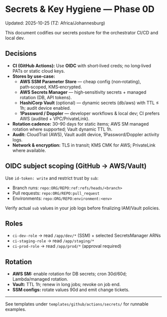 # Secrets & Key Hygiene — Phase 0D
Updated: 2025-10-25 (TZ: Africa/Johannesburg)

This document codifies our secrets posture for the orchestrator CI/CD and local dev.

## Decisions
- **CI (GitHub Actions):** Use **OIDC** with short‑lived creds; no long‑lived PATs or static cloud keys.
- **Stores by use‑case:**
  - **AWS SSM Parameter Store** — cheap config (non‑rotating), path‑scoped, KMS‑encrypted.
  - **AWS Secrets Manager** — high‑sensitivity secrets + managed rotation (DB, API tokens).
  - **HashiCorp Vault** (optional) — dynamic secrets (db/aws) with TTL ≤ 1h; audit device enabled.
  - **1Password / Doppler** — developer workflows & local dev; CI prefers AWS (audited + VPC/PrivateLink).
- **Rotation cadence:** 30–90 days for static items; AWS SM managed rotation where supported; Vault dynamic TTL 1h.
- **Audit:** CloudTrail (AWS), Vault audit device, 1Password/Doppler activity logs.
- **Network & encryption:** TLS in transit; KMS CMK for AWS; PrivateLink where available.

## OIDC subject scoping (GitHub → AWS/Vault)
Use `id-token: write` and restrict trust by `sub`:
- Branch runs: `repo:ORG/REPO:ref:refs/heads/<branch>`
- Pull requests: `repo:ORG/REPO:pull_request`
- Environments: `repo:ORG/REPO:environment:<env>`

Verify actual `sub` values in your job logs before finalizing IAM/Vault policies.

## Roles
- `ci-dev-role` → read `/app/dev/*` (SSM) + selected SecretsManager ARNs
- `ci-staging-role` → read `/app/staging/*`
- `ci-prod-role` → read `/app/prod/*` (approval required)

## Rotation
- **AWS SM:** enable rotation for DB secrets; cron 30d/60d; Lambda/managed rotation.
- **Vault:** TTL 1h; renew in long jobs; revoke on job end.
- **SSM configs:** rotate values 90d and emit change tickets.

---

See templates under `templates/github/actions/secrets/` for runnable examples.
